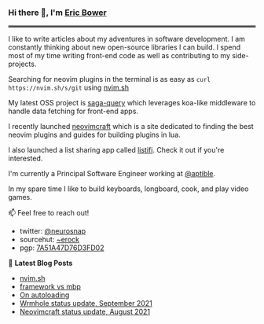 ### Hi there 👋, I'm [Eric Bower](https://erock.io)

<hr style="border:2px solid gray"> </hr>

I like to write articles about my adventures in software development.  I am
constantly thinking about new open-source libraries I can build. I spend most
of my time writing front-end code as well as contributing to my side-projects.

Searching for neovim plugins in the terminal is as easy as `curl
https://nvim.sh/s/git` using [nvim.sh](https://nvim.sh)

My latest OSS project is [saga-query](https://github.com/neurosnap/saga-query)
which leverages koa-like middleware to handle data fetching for front-end apps.

I recently launched [neovimcraft](https://neovimcraft.com) which is a site
dedicated to finding the best neovim plugins and guides for building plugins in
lua.

I also launched a list sharing app called [listifi](https://listifi.app).
Check it out if you're interested.

I'm currently a Principal Software Engineer working at
[@aptible](https://aptible.com).

In my spare time I like to build keyboards, longboard, cook, and play video
games.

📫 Feel free to reach out!

- twitter: [@neurosnap](https://twitter.com/neurosnap)
- sourcehut: [~erock](https://git.sr.ht/~erock)
- pgp: [7A51A47D76D3FD02](https://erock.io/publickey.txt)

📕 **Latest Blog Posts**

<!-- BLOG-POST-LIST:START -->
- [nvim.sh](https://erock.io/2022/01/08/nvimsh-release.html)
- [framework vs mbp](https://erock.io/2021/11/01/framework-vs-mbp.html)
- [On autoloading](https://erock.io/2021/11/01/on-autoloading.html)
- [Wrmhole status update, September 2021](https://erock.io/2021/09/26/wrmhole-status-update-sep-2021.html)
- [Neovimcraft status update, August 2021](https://erock.io/2021/08/31/neovimcraft-status-update-august-2021.html)
<!-- BLOG-POST-LIST:END -->
